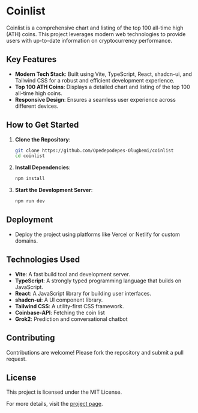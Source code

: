 # Coinlist

Coinlist is a comprehensive chart and listing of the top 100 all-time high (ATH) coins. This project leverages modern web technologies to provide users with up-to-date information on cryptocurrency performance.

## Key Features
- **Modern Tech Stack**: Built using Vite, TypeScript, React, shadcn-ui, and Tailwind CSS for a robust and efficient development experience.
- **Top 100 ATH Coins**: Displays a detailed chart and listing of the top 100 all-time high coins.
- **Responsive Design**: Ensures a seamless user experience across different devices.

## How to Get Started
1. **Clone the Repository**:
   ```bash
   git clone https://github.com/Opedepodepes-Olugbemi/coinlist
   cd coinlist
   ```
2. **Install Dependencies**:
   ```bash
   npm install
   ```
3. **Start the Development Server**:
   ```bash
   npm run dev
   ```

## Deployment
- Deploy the project using platforms like Vercel or Netlify for custom domains.

## Technologies Used
- **Vite**: A fast build tool and development server.
- **TypeScript**: A strongly typed programming language that builds on JavaScript.
- **React**: A JavaScript library for building user interfaces.
- **shadcn-ui**: A UI component library.
- **Tailwind CSS**: A utility-first CSS framework.
- **Coinbase-API**: Fetching the coin list
- **Grok2**: Prediction and conversational chatbot

## Contributing
Contributions are welcome! Please fork the repository and submit a pull request.

## License
This project is licensed under the MIT License.

For more details, visit the [project page](https://github.com/Opedepodepes-Olugbemi/coinlist).
